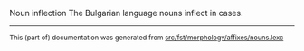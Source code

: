 Noun inflection
The Bulgarian language nouns inflect in cases.

* * *

<small>This (part of) documentation was generated from [src/fst/morphology/affixes/nouns.lexc](https://github.com/giellalt/lang-bul/blob/main/src/fst/morphology/affixes/nouns.lexc)</small>
